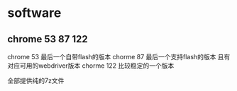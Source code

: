 # software

## chrome 53 87 122

chrome 53 最后一个自带flash的版本
chorme 87 最后一个支持flash的版本 且有对应可用的webdriver版本
chorme 122 比较稳定的一个版本

全部提供纯的7z文件
